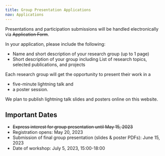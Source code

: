 ```yaml
---
title: Group Presentation Applications
nav: Applications
---
```


Presentations and participation submissions will be handled electronically via ~~Application Form~~.

In your application, please include the following:

- Name and short description of your research group (up to 1 page)
- Short description of your group including List of research topics, selected publications, and projects

Each research group will get the opportunity to present their work in a

- five-minute lightning talk and 
- a poster session. 

We plan to publish lightning talk slides and posters online on this website.

## Important Dates
- ~~Express interest for group presentation until May 15, 2023~~
- Registration opens: May 20, 2023 
- Submission of final group presentation (slides & poster PDFs): June 15, 2023
- Date of workshop: July 5, 2023, 15:00-18:00